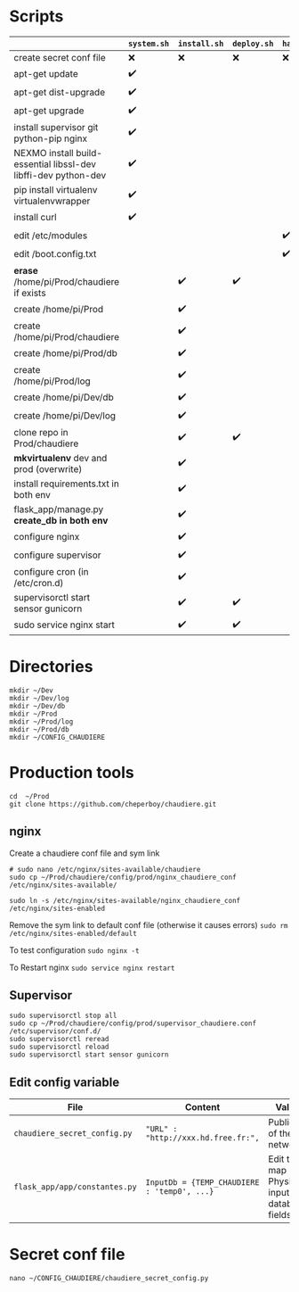 # Scripts
|  | `system.sh` | `install.sh` | `deploy.sh` | `hardware.sh` |
| ---- | ----- |------|------|------|
| create secret conf file | :x: | :x: | :x: | :x: | 
| apt-get update | :heavy_check_mark: | | | 
| apt-get dist-upgrade | :heavy_check_mark: | | | 
| apt-get upgrade | :heavy_check_mark: | | |
| install supervisor git python-pip nginx | :heavy_check_mark: | | | 
| NEXMO install build-essential libssl-dev libffi-dev python-dev| :heavy_check_mark: | |  |
| pip install virtualenv virtualenvwrapper | :heavy_check_mark: | | | 
| install curl | :heavy_check_mark: | |  |
| edit /etc/modules | | | | :heavy_check_mark:| 
| edit /boot.config.txt | | | | :heavy_check_mark:| 
| **erase** /home/pi/Prod/chaudiere if exists | |:heavy_check_mark: |:heavy_check_mark: |
| create /home/pi/Prod | |:heavy_check_mark: | |
| create /home/pi/Prod/chaudiere | |:heavy_check_mark: | |
| create /home/pi/Prod/db | |:heavy_check_mark: | |
| create /home/pi/Prod/log | |:heavy_check_mark: | |
| create /home/pi/Dev/db | |:heavy_check_mark: | |
| create /home/pi/Dev/log | |:heavy_check_mark: | |
| clone repo in Prod/chaudiere | |:heavy_check_mark: | :heavy_check_mark: |
| **mkvirtualenv** dev and prod (overwrite)| |:heavy_check_mark: | |
| install requirements.txt in both env | |:heavy_check_mark: | |
| flask_app/manage.py **create_db in both env** | |:heavy_check_mark: | |
| configure nginx | |:heavy_check_mark: | |
| configure supervisor | |:heavy_check_mark: | |
| configure cron (in /etc/cron.d) | |:heavy_check_mark: | |
| supervisorctl start sensor gunicorn | |:heavy_check_mark: |:heavy_check_mark: |
| sudo service nginx start | |:heavy_check_mark: |:heavy_check_mark: |


# Directories
```
mkdir ~/Dev
mkdir ~/Dev/log
mkdir ~/Dev/db
mkdir ~/Prod
mkdir ~/Prod/log
mkdir ~/Prod/db
mkdir ~/CONFIG_CHAUDIERE
```

# Production tools
```
cd  ~/Prod
git clone https://github.com/cheperboy/chaudiere.git
```

## nginx
Create a chaudiere conf file and sym link
```
# sudo nano /etc/nginx/sites-available/chaudiere
sudo cp ~/Prod/chaudiere/config/prod/nginx_chaudiere_conf /etc/nginx/sites-available/

sudo ln -s /etc/nginx/sites-available/nginx_chaudiere_conf /etc/nginx/sites-enabled
```
Remove the sym link to default conf file (otherwise it causes errors)
`sudo rm /etc/nginx/sites-enabled/default`

To test configuration `sudo nginx -t`

To Restart nginx `sudo service nginx restart`

## Supervisor
```
sudo supervisorctl stop all
sudo cp ~/Prod/chaudiere/config/prod/supervisor_chaudiere.conf /etc/supervisor/conf.d/
sudo supervisorctl reread
sudo supervisorctl reload
sudo supervisorctl start sensor gunicorn
```

## Edit config variable

| File | Content | Value |
| ---- | ----- |------|
| `chaudiere_secret_config.py` | `"URL" : "http://xxx.hd.free.fr:",`| Public IP of the network| 
| `flask_app/app/constantes.py` |`InputDb = {TEMP_CHAUDIERE : 'temp0', ...}` | Edit to map Physical inputs to database fields 



# Secret conf file 

`nano ~/CONFIG_CHAUDIERE/chaudiere_secret_config.py`


<!--stackedit_data:
eyJoaXN0b3J5IjpbLTUwNTg4NDkxMywtMTM4MzIwNzMyNywyMD
Q1MzYxNzAzLC0xOTIxNzg2NDk3LC0xNzg1NzQwMzM1LDE3NDg2
NjE2OTldfQ==
-->